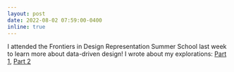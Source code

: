 ```yaml
---
layout: post
date: 2022-08-02 07:59:00-0400
inline: true
---
```


I attended the Frontiers in Design Representation Summer School last week to learn more about data-driven design! I wrote about my explorations: [Part 1](), [Part 2]()